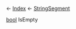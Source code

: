 ← [Index](Api-Index) ← [StringSegment](VRage.Game.ModAPI.Ingame.Utilities.StringSegment)

[bool](System.Boolean) IsEmpty

